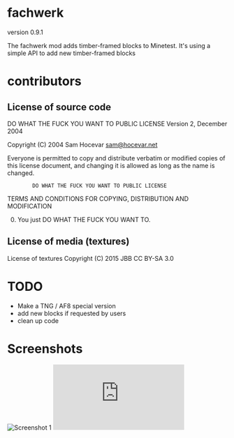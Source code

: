 # fachwerk
version 0.9.1

The fachwerk mod adds timber-framed blocks to Minetest.
It's using a simple API to add new timber-framed blocks

# contributors
License of source code
----------------------
 
 DO WHAT THE FUCK YOU WANT TO PUBLIC LICENSE 
                    Version 2, December 2004 

 Copyright (C) 2004 Sam Hocevar <sam@hocevar.net> 

 Everyone is permitted to copy and distribute verbatim or modified 
 copies of this license document, and changing it is allowed as long 
 as the name is changed. 

            DO WHAT THE FUCK YOU WANT TO PUBLIC LICENSE 
   TERMS AND CONDITIONS FOR COPYING, DISTRIBUTION AND MODIFICATION 

  0. You just DO WHAT THE FUCK YOU WANT TO.


License of media (textures)
--------------------------------------

License of textures
Copyright (C) 2015 JBB CC BY-SA 3.0

# TODO
- Make a TNG / AF8 special version
- add new blocks if requested by users
- clean up code

# Screenshots
![Screenshot 1](http://i.imgur.com/JMegjRt.jpg)
![Screenshot 2](https://forum.minetest.net/download/file.php?mode=view&id=2575 "screenshot by sokomine")
